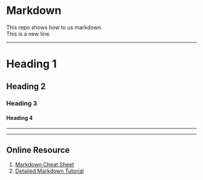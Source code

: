 # Markdown
This repo shows how to us markdown.  
This is a new line.

---
# Heading 1
## Heading 2
### Heading 3
#### Heading 4

---

 

---
## Online Resource
1. [Markdown Cheat Sheet](https://www.markdownguide.org/cheat-sheet/)
2. [Detailed Markdown Tutorial](https://www.markdownguide.org/basic-syntax/#bold)
